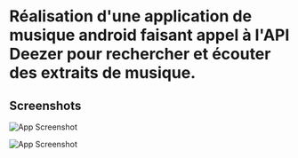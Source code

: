 # Réalisation d'une application de musique android faisant appel à l'API Deezer pour rechercher et écouter des extraits de musique.

## Screenshots

![App Screenshot](https://zupimages.net/up/23/15/e5xd.png)

![App Screenshot](https://zupimages.net/up/23/15/6yh2.png)

